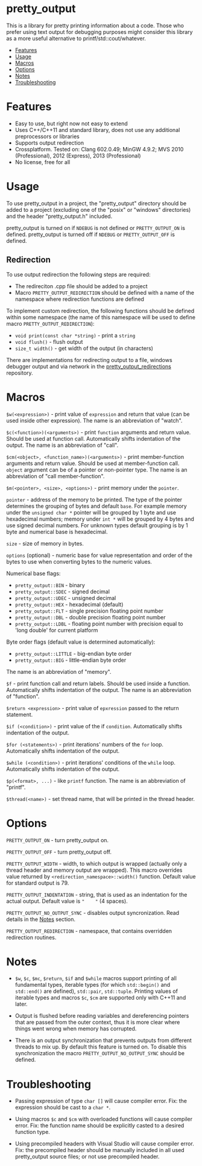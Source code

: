 # pretty_output

This is a library for pretty printing information about a code. Those who prefer using text output for debugging purposes might consider this library as a more useful alternative to printf/std::cout/whatever.



- [Features](#features)
- [Usage](#usage)
- [Macros](#macros)
- [Options](#options)
- [Notes](#notes)
- [Troubleshooting](#troubleshooting)



# Features

* Easy to use, but right now not easy to extend
* Uses C++/C++11 and standard library, does not use any additional preprocessors or libraries
* Supports output redirection
* Crossplatform. Tested on: Clang 602.0.49; MinGW 4.9.2; MVS 2010 (Professional), 2012 (Express), 2013 (Professional)
* No license, free for all



# Usage

To use pretty_output in a project, the "pretty_output" directory should be added to a project (excluding one of the "posix" or "windows" directories) and the header "pretty_output.h" included.

pretty_output is turned on if `NDEBUG` is not defined or `PRETTY_OUTPUT_ON` is defined. pretty_output is turned off if `NDEBUG` or `PRETTY_OUTPUT_OFF` is defined.


## Redirection

To use output redirection the following steps are required:
* The redireciton .cpp file should be added to a project
* Macro `PRETTY_OUTPUT_REDIRECTION` should be defined with a name of the namespace where redirection functions are defined

To implement custom redirection, the following functions should be defined within some namespace (the name of this namespace will be used to define macro `PRETTY_OUTPUT_REDIRECTION`):
* `void print(const char *string)` - print a `string`
* `void flush()` - flush output
* `size_t width()` - get width of the output (in characters)

There are implementations for redirecting output to a file, windows debugger output and via network in the [pretty_output_redirections](https://github.com/shrpnsld/pretty_output_redirections) repository.



# Macros

`$w(<expression>)` - print value of `expression` and return that value (can be used inside other expression).
The name is an abbreviation of "watch".

`$c(<function>)(<arguments>)` - print `function` arguments and return value. Should be used at function call. Automatically shifts indentation of the output.
The name is an abbreviation of "call".

`$cm(<object>, <function_name>)(<arguments>)` - print member-function arguments and return value. Should be used at member-function call. `object` argument can be of a pointer or non-pointer type.
The name is an abbreviation of "call member-function".

`$m(<pointer>, <size>, <options>)` - print memory under the `pointer`.

`pointer` - address of the memory to be printed. The type of the pointer determines the grouping of bytes and default `base`. For example memory under the `unsigned char *` pointer will be grouped by 1 byte and use hexadecimal numbers; memory under `int *` will be grouped by 4 bytes and use signed decimal numbers. For unknown types default grouping is by 1 byte and numerical base is hexadecimal.

`size` - size of memory in bytes.

`options` (optional) - numeric base for value representation and order of the bytes to use when converting bytes to the numeric values.

Numerical base flags:
* `pretty_output::BIN` - binary
* `pretty_output::SDEC` - signed decimal
* `pretty_output::UDEC` - unsigned decimal
* `pretty_output::HEX` - hexadecimal (default)
* `pretty_output::FLT` - single precision floating point number
* `pretty_output::DBL` - double precision floating point number
* `pretty_output::LDBL` - floating point number with precision equal to 'long double' for current platform

Byte order flags (default value is determined automatically):
* `pretty_output::LITTLE` - big-endian byte order
* `pretty_output::BIG` - little-endian byte order

The name is an abbreviation of "memory".

`$f` - print function call and return labels. Should be used inside a function. Automatically shifts indentation of the output.
The name is an abbreviation of "function".

`$return <expression>` - print value of `epxression` passed to the return statement.

`$if (<condition>)` - print value of the if `condition`. Automatically shifts indentation of the output.

`$for (<statements>)` - print iterations' numbers of the `for` loop. Automatically shifts indentation of the output.

`$while (<condition>)` - print iterations' conditions of the `while` loop. Automatically shifts indentation of the output.

`$p(<format>, ...)` - like `printf` function. The name is an abbreviation of "printf".

`$thread(<name>)` - set thread name, that will be printed in the thread header.



# Options

`PRETTY_OUTPUT_ON` - turn pretty_output on.

`PRETTY_OUTPUT_OFF` - turn pretty_output off.

`PRETTY_OUTPUT_WIDTH` - width, to which output is wrapped (actually only a thread header and memory output are wrapped). This macro overrides value returned by `<redirection_namespace>::width()` function. Default value for standard output is 79.

`PRETTY_OUTPUT_INDENTATION` - string, that is used as an indentation for the actual output. Default value is `"    "` (4 spaces).

`PRETTY_OUTPUT_NO_OUTPUT_SYNC` - disables output syncronization. Read details in the [Notes](#notes) section.

`PRETTY_OUTPUT_REDIRECTION` - namespace, that contains overridden redirection routines.



# Notes

* `$w`, `$c`, `$mc`, `$return`, `$if` and `$while` macros support printing of all fundamental types, iterable types (for which `std::begin()` and `std::end()` are defined), `std::pair`, `std::tuple`. Printing values of iterable types and macros `$c`, `$cm` are supported only with C++11 and later.

* Output is flushed before reading variables and dereferencing pointers that are passed from the outer context, thus it is more clear where things went wrong when memory has corrupted.

* There is an output synchronization that prevents outputs from different threads to mix up. By default this feature is turned on. To disable this synchronization the macro `PRETTY_OUTPUT_NO_OUTPUT_SYNC` should be defined.



# Troubleshooting

* Passing expression of type `char []` will cause compiler error. Fix: the expression should be cast to a `char *`.

* Using macros `$c` and `$cm` with overloaded functions will cause compiler error. Fix: the function name should be explicitly casted to a desired function type.

* Using precompiled headers with Visual Studio will cause compiler error. Fix: the precompiled header should be manually included in all used pretty_output source files; or not use precompiled header.

